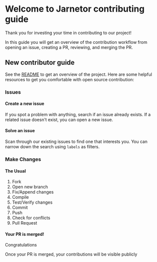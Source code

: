 # Welcome to Jarnetor contributing guide <!-- omit in toc -->

Thank you for investing your time in contributing to our project!

In this guide you will get an overview of the contribution workflow from opening an issue, creating a PR, reviewing, and merging the PR.

## New contributor guide

See the [README](README.md) to get an overview of the project. Here are some helpful resources to get you comfortable with open source contribution:

### Issues

#### Create a new issue

If you spot a problem with anything, search if an issue already exists. If a related issue doesn't exist, you can open a new issue.

#### Solve an issue

Scan through our existing issues to find one that interests you. You can narrow down the search using `labels` as filters.

### Make Changes

#### The Usual
1. Fork
1. Open new branch
1. Fix/Append changes
1. Compile
1. Test/Verify changes
1. Commit
1. Push
1. Check for conflicts
1. Pull Request

#### Your PR is merged!

Congratulations

Once your PR is merged, your contributions will be visible publicly
